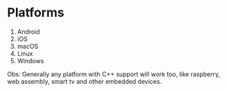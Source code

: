 # Platforms

1. Android
2. iOS
3. macOS
4. Linux
5. Windows

Obs: Generally any platform with C++ support will work too, like raspberry, web assembly, smart tv and other embedded devices.
